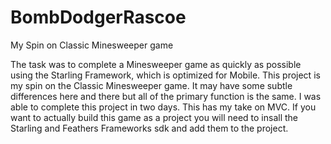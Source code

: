 # BombDodgerRascoe
My Spin on Classic Minesweeper game

The task was to complete a Minesweeper game as quickly as possible using the Starling Framework, which is optimized for Mobile.
This project is my spin on the Classic Minesweeper game. It may have some subtle differences here and there but
all of the primary function is the same. I was able to complete this project in two days. This has my take on MVC. If you want to actually build this game as a project 
you will need to insall the Starling and Feathers Frameworks sdk and add them to the project. 
